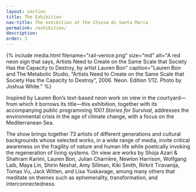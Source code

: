 ```yaml
---
layout: section
title: The Exhibition
nav-title: The exhibition at the Chiesa di Santa Maria
permalink: /exhibition/
description:
order: 3
---
```


{% include media.html filename="rail-venice.png" size="md" alt="A red neon sign that says, Artists Need to Create on the Same Scale that Society Has the Capacity to Destroy, by artist Lauren Bon" caption="Lauren Bon and The Metabolic Studio, “Artists Need to Create on the Same Scale that Society Has the Capacity to Destroy”, 2006. Neon. Edition 1/12. Photo by Joshua White." %}

<div class="margin-bottom-3 lead font-sans-lg tablet:font-sans-xl measure-4 text-light">Inspired by Lauren Bon’s text-based neon work on view in the courtyard—from which it borrows its title—this exhibition, together with its accompanying public programming <em>1001 Stories for Survival</em>, addresses the environmental crisis in the age of climate change, with a focus on the Mediterranean Sea.</div>

The show brings together 73 artists of different generations and cultural backgrounds whose selected works, in a wide range of media, invite critical awareness on the fragility of nature and human life while poetically invoking the regeneration of living systems. On view are works by Shoja Azari & Shahram Karimi, Lauren Bon, Julian Charrière, Newton Harrison, Wolfgang Laib, Maya Lin, Shirin Neshat, Amy Sillman, Kiki Smith, Rirkrit Tiravanija, Tomas Vu, Jack Witten, and Lisa Yuskavage, among many others that meditate on themes such as ephemerality, transformation, and interconnectedness.
